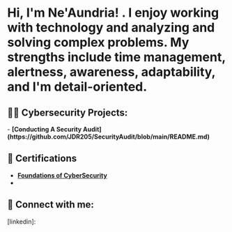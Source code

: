 <h1>Hi, I'm Ne'Aundria! . I enjoy working with technology and analyzing and solving complex problems. My strengths include time management, alertness, awareness, adaptability, and I'm detail-oriented. </h1>
<h2>👨‍💻 Cybersecurity Projects:</h2>
- <b> [Conducting A Security Audit](https://github.com/JDR205/SecurityAudit/blob/main/README.md) </b>
 
<h2> 🧐 Certifications </h2>
 
- <b> [Foundations of CyberSecurity](https://coursera.org/share/d3b9d5547f80a32840eacd9c7f1dad24) </b>
- <b> </b>
 
 
<h2> 🤳 Connect with me:</h2>
 
 
[linkedin]:

